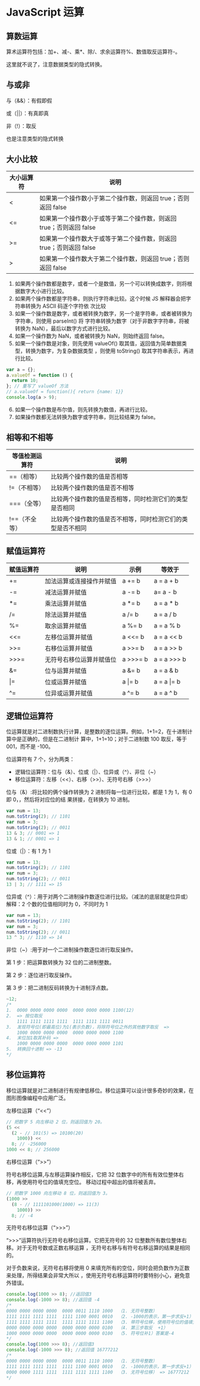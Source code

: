 # JavaScript 运算

## 算数运算

算术运算符包括：加+、减-、乘\*、除/、求余运算符%、数值取反运算符-。

这里就不说了，注意数据类型的隐式转换。

## 与或非

与（&&）：有假即假

或（||）：有真即真

非（!）：取反

也是注意类型的隐式转换

## 大小比较

| 大小运算符 | 说明                                                                |
| ---------- | ------------------------------------------------------------------- |
| <          | 如果第一个操作数小于第二个操作数，则返回 true；否则返回 false       |
| <=         | 如果第一个操作数小于或等于第二个操作数，则返回 true；否则返回 false |
| >=         | 如果第一个操作数大于或等于第二个操作数，则返回 true；否则返回 false |
| >          | 如果第一个操作数大于第二个操作数，则返回 true；否则返回 false       |

1. 如果两个操作数都是数字，或者一个是数值，另一个可以转换成数字，则将根据数字大小进行比较。
2. 如果两个操作数都是字符串，则执行字符串比较。这个时候 JS 解释器会把字符串转换为 ASCII 码逐个字符依
   次比较
3. 如果一个操作数是数字，或者被转换为数字，另一个是字符串，或者被转换为字符串，则使用 parseInt() 将
   字符串转换为数字（对于非数字字符串，将被转换为 NaN），最后以数字方式进行比较。
4. 如果一个操作数为 NaN，或者被转换为 NaN，则始终返回 false。
5. 如果一个操作数是对象，则先使用 valueOf() 取其值，返回值为简单数据类型，转换为数字，为复杂数据类型
   ，则使用 toString() 取其字符串表示，再进行比较。

```js
var a = {};
a.valueOf = function () {
  return 10;
}; // 重写了 valueOf 方法
// a.valueOf = function(){ return {name: 1}}
console.log(a > 9);
```

6.  如果一个操作数是布尔值，则先转换为数值，再进行比较。
7.  如果操作数都无法转换为数字或字符串，则比较结果为 false。

## 相等和不相等

| 等值检测运算符 | 说明                                                       |
| -------------- | ---------------------------------------------------------- |
| ==（相等）     | 比较两个操作数的值是否相等                                 |
| !=（不相等）   | 比较两个操作数的值是否不相等                               |
| ===（全等）    | 比较两个操作数的值是否相等，同时检测它们的类型是否相同     |
| !==（不全等）  | 比较两个操作数的值是否不相等，同时检测它们的类型是否不相同 |

## 赋值运算符

| 赋值运算符 | 说明                     | 示例     | 等效于      |
| ---------- | ------------------------ | -------- | ----------- |
| +=         | 加法运算或连接操作并赋值 | a += b   | a = a + b   |
| -=         | 减法运算并赋值           | a -= b   | a= a - b    |
| \*=        | 乘法运算并赋值           | a \*= b  | a = a \* b  |
| /=         | 除法运算并赋值           | a /= b   | a = a / b   |
| %=         | 取余运算并赋值           | a %= b   | a = a % b   |
| <<=        | 左移位运算并赋值         | a <<= b  | a = a << b  |
| >>=        | 右移位运算并赋值         | a >>= b  | a = a >> b  |
| >>>=       | 无符号右移位运算并赋值位 | a >>>= b | a = a >>> b |
| &=         | 位与运算并赋值           | a &= b   | a = a & b   |
| \|=        | 位或运算并赋值           | a \|= b  | a = a \|= b |
| ^=         | 位异或运算并赋值         | a ^= b   | a = a ^ b   |

## 逻辑位运算符

位运算就是对二进制数执行计算，是整数的逐位运算。例如，1+1=2，在十进制计算中是正确的，但是在二进制计
算中，1+1=10；对于二进制数 100 取反，等于 001，而不是 -100。

位运算符有 7 个，分为两类：

- 逻辑位运算符：位与（&）、位或（|）、位异或（^）、非位（~）
- 移位运算符：左移（<<）、右移（>>）、无符号右移（>>>）

位与（&）:将比较的俩个操作转换为 2 进制将每一位进行比较，都是 1 为 1，有 0 即 0，，然后将对应位的结
果拼接，在转换为 10 进制。

```js
var num = 13;
num.toString(2); // 1101
var num = 3;
num.toString(2); // 0011
13 & 3; // 0001 => 1
13 & 1; // 0001 => 1
```

位或（|）：有 1 为 1

```js
var num = 13;
num.toString(2); // 1101
var num = 3;
num.toString(2); // 0011
13 | 3; // 1111 => 15
```

位异或（^）：用于对两个二进制操作数逐位进行比较。（减法的底层就是位异或）解释：2 个数的位值相同时为
0，不同时为 1

```js
var num = 13;
num.toString(2); // 1101
var num = 3;
num.toString(2); // 0011
13 ^ 3; // 1110 => 14
```

非位（~）:用于对一个二进制操作数逐位进行取反操作。

第 1 步：把运算数转换为 32 位的二进制整数。

第 2 步：逐位进行取反操作。

第 3 步：把二进制反码转换为十进制浮点数。

```js
~12;
/*
1.  0000 0000 0000 0000  0000 0000 0000 1100(12)
2.  => 按位取反
    1111 1111 1111 1111  1111 1111 1111 0011
3.  发现符号位(即最高位)为1(表示负数)，将除符号位之外的其他数字取反  =>
    1000 0000 0000 0000  0000 0000 0000 1100
4.  末位加1取其补码 =>
    1000 0000 0000 0000  0000 0000 0000 1101
5.  转换回十进制 => -13
*/
```

## 移位运算符

移位运算就是对二进制进行有规律低移位。移位运算可以设计很多奇妙的效果，在图形图像编程中应用广泛。

左移位运算（“<<”）

```js
// 把数字 5 向左移动 2 位，则返回值为 20。
(5 <<
  (2 - // 101(5) => 10100(20)
    1000)) <<
  8; // -256000
1000 << 8; // 256000
```

右移位运算（“>>”）

符号右移位运算,与左移运算操作相反，它把 32 位数字中的所有有效位整体右移，再使用符号位的值填充空位。
移动过程中超出的值将被丢弃。

```js
// 把数字 1000 向左移动 8 位，则返回值为 3。
(1000 >>
  (8 - // 1111101000(1000) => 11(3)
    1000)) >>
  8; // -4
```

无符号右移位运算（“>>>”）

“>>>”运算符执行无符号右移位运算。它把无符号的 32 位整数所有数位整体右移。对于无符号数或正数右移运算
，无符号右移与有符号右移运算的结果是相同的。

对于负数来说，无符号右移将使用 0 来填充所有的空位，同时会把负数作为正数来处理，所得结果会非常大所以
，使用无符号右移运算符时要特别小心，避免意外错误。

```js
console.log(1000 >> 8); //返回值3
console.log(-1000 >> 8); //返回值 -4
/*
0000 0000 0000 0000  0000 0011 1110 1000  （1. 无符号整数）
1111 1111 1111 1111  1111 1100 0001 0010  （2. -1000的表示，第一步求反+1）
1111 1111 1111 1111  1111 1111 1111 1100  （3. 带符号位移，使用符号位的值填充空位）
0000 0000 0000 0000  0000 0000 0000 0100  （4. 第三步取反  +1）
1000 0000 0000 0000  0000 0000 0000 0100  （5. 符号位补1）答案是-4
*/
console.log(1000 >>> 8); //返回值3
console.log(-1000 >>> 8); //返回值 16777212
/*
0000 0000 0000 0000  0000 0011 1110 1000  （1. 无符号整数）
1111 1111 1111 1111  1111 1100 0001 0010  （2. -1000的表示，第一步求反+1）
0000 0000 1111 1111  1111 1111 1111 1100  （3. 无符号位移） => 16777212
*/
```
